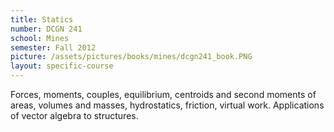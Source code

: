 ```yaml
---
title: Statics
number: DCGN 241
school: Mines
semester: Fall 2012
picture: /assets/pictures/books/mines/dcgn241_book.PNG
layout: specific-course
---
```

Forces, moments, couples, equilibrium, centroids and second moments of areas, volumes and masses, hydrostatics, friction, virtual work. Applications of vector algebra to structures.